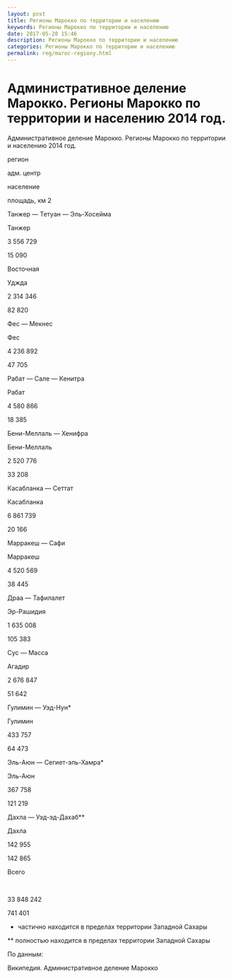 ```yaml
---
layout: post
title: Регионы Марокко по территории и населению 
keywords: Регионы Марокко по территории и населению
date: 2017-05-28 15:46
description: Регионы Марокко по территории и населению
categories: Регионы Марокко по территории и населению
permalink: reg/maroc-regiony.html
---
```


# Административное деление Марокко. Регионы Марокко по территории и населению 2014 год.


Административное деление Марокко. Регионы Марокко по территории и населению 2014 год.








регион


адм. центр


население


площадь, км
2






Танжер — Тетуан — Эль-Хосейма


Танжер


3 556 729


15 090






Восточная


Уджда


2 314 346


82 820






Фес — Мекнес


Фес


4 236 892


47 705






Рабат — Сале — Кенитра


Рабат


4 580 866


18 385






Бени-Меллаль — Хенифра


Бени-Меллаль


2 520 776


33 208






Касабланка — Сеттат


Касабланка


6 861 739


20 166






Марракеш — Сафи


Марракеш


4 520 569


38 445






Драа — Тафилалет


Эр-Рашидия


1 635 008


105 383






Сус — Масса


Агадир


2 676 847


51 642






Гулимин — Уэд-Нун*


Гулимин


433 757


64 473






Эль-Аюн — Сегиет-эль-Хамра*


Эль-Аюн


367 758


121 219






Дахла — Уэд-эд-Дахаб**


Дахла


142 955


142 865






Всего


 


33 848 242


741 401








* частично находится в пределах территории Западной Сахары


** полностью находится в пределах территории Западной Сахары


По данным:


Википедия. Административное деление Марокко



		
